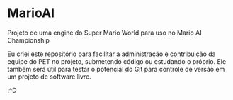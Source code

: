 MarioAI
=======

Projeto de uma engine do Super Mario World para uso no Mario AI Championship

Eu criei este repositório para facilitar a administração e contribuição da equipe do PET no projeto, submetendo código ou estudando o próprio.
Ele também será útil para testar o potencial do Git para controle de versão em um projeto de software livre.

:^D